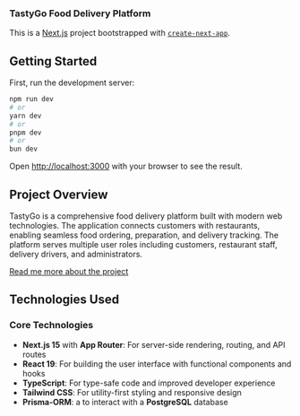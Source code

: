 ### TastyGo Food Delivery Platform

This is a [Next.js](https://nextjs.org) project bootstrapped with [`create-next-app`](https://nextjs.org/docs/app/api-reference/cli/create-next-app).

## Getting Started

First, run the development server:

```bash
npm run dev
# or
yarn dev
# or
pnpm dev
# or
bun dev
```

Open [http://localhost:3000](http://localhost:3000) with your browser to see the result.

## Project Overview

TastyGo is a comprehensive food delivery platform built with modern web technologies. The application connects customers with restaurants, enabling seamless food ordering, preparation, and delivery tracking. The platform serves multiple user roles including customers, restaurant staff, delivery drivers, and administrators.

[Read me more about the project](./about.md)

## Technologies Used

### Core Technologies

- **Next.js 15** with **App Router**: For server-side rendering, routing, and API routes
- **React 19**: For building the user interface with functional components and hooks
- **TypeScript**: For type-safe code and improved developer experience
- **Tailwind CSS**: For utility-first styling and responsive design
- **Prisma-ORM**: a to interact with a **PostgreSQL** database
